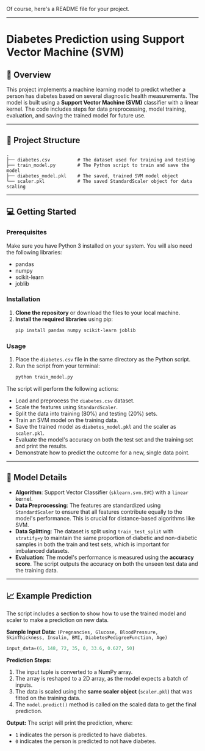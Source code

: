 Of course, here's a README file for your project.

-----

# Diabetes Prediction using Support Vector Machine (SVM)

## 📖 Overview

This project implements a machine learning model to predict whether a person has diabetes based on several diagnostic health measurements. The model is built using a **Support Vector Machine (SVM)** classifier with a linear kernel. The code includes steps for data preprocessing, model training, evaluation, and saving the trained model for future use.

-----

## 📂 Project Structure

```
.
├── diabetes.csv          # The dataset used for training and testing
├── train_model.py        # The Python script to train and save the model
├── diabetes_model.pkl    # The saved, trained SVM model object
└── scaler.pkl            # The saved StandardScaler object for data scaling
```

-----

## 💻 Getting Started

### Prerequisites

Make sure you have Python 3 installed on your system. You will also need the following libraries:

  * pandas
  * numpy
  * scikit-learn
  * joblib

### Installation

1.  **Clone the repository** or download the files to your local machine.
2.  **Install the required libraries** using pip:
    ```bash
    pip install pandas numpy scikit-learn joblib
    ```

### Usage

1.  Place the `diabetes.csv` file in the same directory as the Python script.
2.  Run the script from your terminal:
    ```bash
    python train_model.py
    ```

The script will perform the following actions:

  * Load and preprocess the `diabetes.csv` dataset.
  * Scale the features using `StandardScaler`.
  * Split the data into training (80%) and testing (20%) sets.
  * Train an SVM model on the training data.
  * Save the trained model as `diabetes_model.pkl` and the scaler as `scaler.pkl`.
  * Evaluate the model's accuracy on both the test set and the training set and print the results.
  * Demonstrate how to predict the outcome for a new, single data point.

-----

## 🤖 Model Details

  * **Algorithm**: Support Vector Classifier (`sklearn.svm.SVC`) with a `linear` kernel.
  * **Data Preprocessing**: The features are standardized using `StandardScaler` to ensure that all features contribute equally to the model's performance. This is crucial for distance-based algorithms like SVM.
  * **Data Splitting**: The dataset is split using `train_test_split` with `stratify=y` to maintain the same proportion of diabetic and non-diabetic samples in both the train and test sets, which is important for imbalanced datasets.
  * **Evaluation**: The model's performance is measured using the **accuracy score**. The script outputs the accuracy on both the unseen test data and the training data.

-----

## 📈 Example Prediction

The script includes a section to show how to use the trained model and scaler to make a prediction on new data.

**Sample Input Data:**
`(Pregnancies, Glucose, BloodPressure, SkinThickness, Insulin, BMI, DiabetesPedigreeFunction, Age)`

```python
input_data=(6, 148, 72, 35, 0, 33.6, 0.627, 50)
```

**Prediction Steps:**

1.  The input tuple is converted to a NumPy array.
2.  The array is reshaped to a 2D array, as the model expects a batch of inputs.
3.  The data is scaled using the **same scaler object** (`scaler.pkl`) that was fitted on the training data.
4.  The `model.predict()` method is called on the scaled data to get the final prediction.

**Output:**
The script will print the prediction, where:

  * `1` indicates the person is predicted to have diabetes.
  * `0` indicates the person is predicted to not have diabetes.
